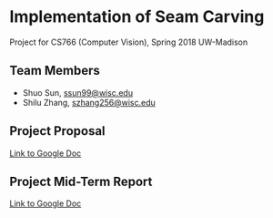# Implementation of Seam Carving
Project for CS766 (Computer Vision), Spring 2018 UW-Madison

## Team Members
- Shuo Sun, ssun99@wisc.edu
- Shilu Zhang, szhang256@wisc.edu

## Project Proposal
[Link to Google Doc](https://docs.google.com/document/d/1z0z4b6yVGYcPRXuUE_9kr-a2so3J8vSAw8htgIIx6CU/edit?usp=sharing)

## Project Mid-Term Report
[Link to Google Doc](https://docs.google.com/document/d/1BPoI31irhxWjNiMp5e_LOJhP59mxMPpJZRZtrVJatE8/edit?usp=sharing)
